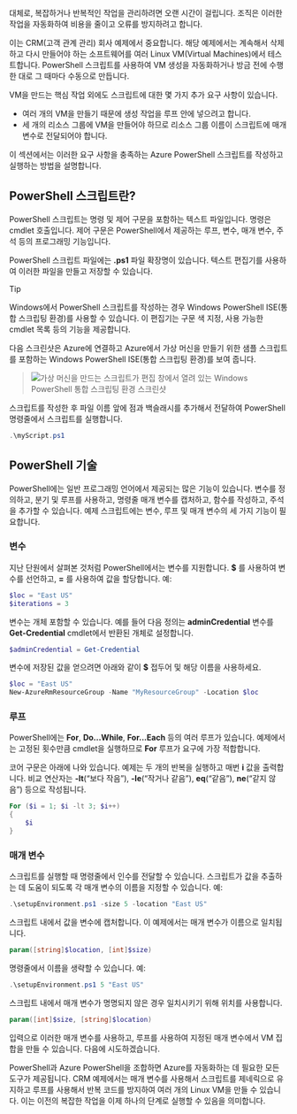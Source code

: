 대체로, 복잡하거나 반복적인 작업을 관리하려면 오랜 시간이 걸립니다. 조직은 이러한 작업을 자동화하여 비용을 줄이고 오류를 방지하려고 합니다.

이는 CRM(고객 관계 관리) 회사 예제에서 중요합니다. 해당 예제에서는 계속해서 삭제하고 다시 만들어야 하는 소프트웨어를 여러 Linux VM(Virtual Machines)에서 테스트합니다. PowerShell 스크립트를 사용하여 VM 생성을 자동화하거나 방금 전에 수행한 대로 그 때마다 수동으로 만듭니다.

VM을 만드는 핵심 작업 외에도 스크립트에 대한 몇 가지 추가 요구 사항이 있습니다. 
- 여러 개의 VM을 만들기 때문에 생성 작업을 루프 안에 넣으려고 합니다.
- 세 개의 리소스 그룹에 VM을 만들어야 하므로 리소스 그룹 이름이 스크립트에 매개 변수로 전달되어야 합니다.

이 섹션에서는 이러한 요구 사항을 충족하는 Azure PowerShell 스크립트를 작성하고 실행하는 방법을 설명합니다.

## <a name="what-is-a-powershell-script"></a>PowerShell 스크립트란?
PowerShell 스크립트는 명령 및 제어 구문을 포함하는 텍스트 파일입니다. 명령은 cmdlet 호출입니다. 제어 구문은 PowerShell에서 제공하는 루프, 변수, 매개 변수, 주석 등의 프로그래밍 기능입니다.

PowerShell 스크립트 파일에는 **.ps1** 파일 확장명이 있습니다. 텍스트 편집기를 사용하여 이러한 파일을 만들고 저장할 수 있습니다. 

> [!TIP]
> Windows에서 PowerShell 스크립트를 작성하는 경우 Windows PowerShell ISE(통합 스크립팅 환경)를 사용할 수 있습니다. 이 편집기는 구문 색 지정, 사용 가능한 cmdlet 목록 등의 기능을 제공합니다.
>
다음 스크린샷은 Azure에 연결하고 Azure에서 가상 머신을 만들기 위한 샘플 스크립트를 포함하는 Windows PowerShell ISE(통합 스크립팅 환경)를 보여 줍니다.

>![가상 머신을 만드는 스크립트가 편집 창에서 열려 있는 Windows PowerShell 통합 스크립팅 환경 스크린샷](../media/7-windows-powershell-ise-screenshot.png)

스크립트를 작성한 후 파일 이름 앞에 점과 백슬래시를 추가해서 전달하여 PowerShell 명령줄에서 스크립트를 실행합니다.

```powershell
.\myScript.ps1
```

## <a name="powershell-techniques"></a>PowerShell 기술
PowerShell에는 일반 프로그래밍 언어에서 제공되는 많은 기능이 있습니다. 변수를 정의하고, 분기 및 루프를 사용하고, 명령줄 매개 변수를 캡처하고, 함수를 작성하고, 주석을 추가할 수 있습니다. 예제 스크립트에는 변수, 루프 및 매개 변수의 세 가지 기능이 필요합니다.

### <a name="variables"></a>변수
지난 단원에서 살펴본 것처럼 PowerShell에서는 변수를 지원합니다. **$** 를 사용하여 변수를 선언하고, **=** 를 사용하여 값을 할당합니다. 예:

```powershell
$loc = "East US"
$iterations = 3
```

변수는 개체 포함할 수 있습니다. 예를 들어 다음 정의는 **adminCredential** 변수를 **Get-Credential** cmdlet에서 반환된 개체로 설정합니다.

```powershell
$adminCredential = Get-Credential
```

변수에 저장된 값을 얻으려면 아래와 같이 **$** 접두어 및 해당 이름을 사용하세요. 

```powershell
$loc = "East US"
New-AzureRmResourceGroup -Name "MyResourceGroup" -Location $loc
```

### <a name="loops"></a>루프
PowerShell에는 **For**, **Do...While**, **For...Each** 등의 여러 루프가 있습니다. 예제에서는 고정된 횟수만큼 cmdlet을 실행하므로 **For** 루프가 요구에 가장 적합합니다.

코어 구문은 아래에 나와 있습니다. 예제는 두 개의 반복을 실행하고 매번 **i** 값을 출력합니다. 비교 연산자는 **-lt**(“보다 작음”), **-le**(“작거나 같음”), **eq**(“같음”), **ne**(“같지 않음”) 등으로 작성됩니다.

```powershell
For ($i = 1; $i -lt 3; $i++)
{
    $i
}
```

### <a name="parameters"></a>매개 변수
스크립트를 실행할 때 명령줄에서 인수를 전달할 수 있습니다. 스크립트가 값을 추출하는 데 도움이 되도록 각 매개 변수의 이름을 지정할 수 있습니다. 예: 

```powershell
.\setupEnvironment.ps1 -size 5 -location "East US"
```

스크립트 내에서 값을 변수에 캡처합니다. 이 예제에서는 매개 변수가 이름으로 일치됩니다.

```powershell
param([string]$location, [int]$size)
```

명령줄에서 이름을 생략할 수 있습니다. 예: 

```powershell
.\setupEnvironment.ps1 5 "East US"
```

스크립트 내에서 매개 변수가 명명되지 않은 경우 일치시키기 위해 위치를 사용합니다.

```powershell
param([int]$size, [string]$location)
```

입력으로 이러한 매개 변수를 사용하고, 루프를 사용하여 지정된 매개 변수에서 VM 집합을 만들 수 있습니다. 다음에 시도하겠습니다.

PowerShell과 Azure PowerShell을 조합하면 Azure를 자동화하는 데 필요한 모든 도구가 제공됩니다. CRM 예제에서는 매개 변수를 사용해서 스크립트를 제네릭으로 유지하고 루프를 사용해서 반복 코드를 방지하여 여러 개의 Linux VM을 만들 수 있습니다. 이는 이전의 복잡한 작업을 이제 하나의 단계로 실행할 수 있음을 의미합니다.